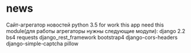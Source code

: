 # news
Сайт-агрегатор новостей
python 3.5
for work this app need this module(для работы агрегаторы нужны следующие модули):
django 2.2
bs4
requests
django_rest_framework
bootstrap4
django-cors-headers
django-simple-captcha
pillow
